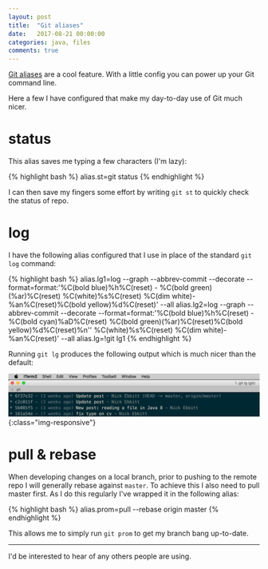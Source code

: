 ```yaml
---
layout: post
title:  "Git aliases"
date:   2017-08-21 00:00:00
categories: java, files
comments: true
---
```


[Git aliases](https://git-scm.com/book/en/v2/Git-Basics-Git-Aliases) are a cool feature. With a little config you can power up your Git command line.

Here a few I have configured that make my day-to-day use of Git much nicer.

# status

This alias saves me typing a few characters (I'm lazy):

{% highlight bash %}
alias.st=git status
{% endhighlight %}

I can then save my fingers some effort by writing `git st` to quickly check the status of repo.

# log

I have the following alias configured that I use in place of the standard `git log` command:

{% highlight bash %}
alias.lg1=log --graph --abbrev-commit --decorate --format=format:'%C(bold blue)%h%C(reset) - %C(bold green)(%ar)%C(reset) %C(white)%s%C(reset) %C(dim white)- %an%C(reset)%C(bold yellow)%d%C(reset)' --all
alias.lg2=log --graph --abbrev-commit --decorate --format=format:'%C(bold blue)%h%C(reset) - %C(bold cyan)%aD%C(reset) %C(bold green)(%ar)%C(reset)%C(bold yellow)%d%C(reset)%n''          %C(white)%s%C(reset) %C(dim white)- %an%C(reset)' --all
alias.lg=!git lg1
{% endhighlight %}

Running `git lg` produces the following output which is much nicer than the default:

![git lg](/assets/git-aliases/git-lg.png){:class="img-responsive"}

# pull & rebase

When developing changes on a local branch, prior to pushing to the remote repo I will generally rebase against `master`. To achieve this I also need to pull master first. As I do this regularly I've wrapped it in the following alias:

{% highlight bash %}
alias.prom=pull --rebase origin master
{% endhighlight %}

This allows me to simply run `git prom` to get my branch bang up-to-date.

---

I'd be interested to hear of any others people are using.

